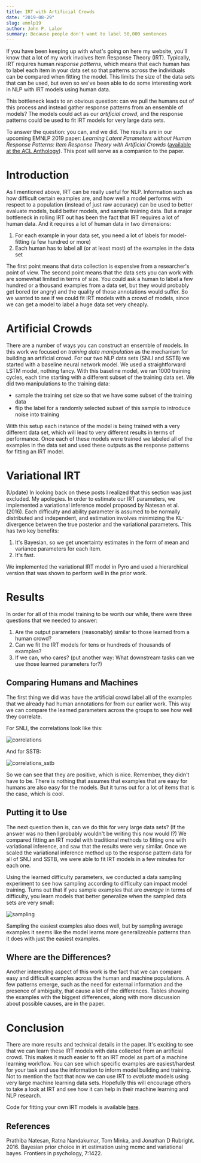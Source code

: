 ```yaml
---
title: IRT with Artificial Crowds
date: "2019-08-29"
slug: emnlp19
author: John P. Lalor
summary: Because people don't want to label 50,000 sentences
---
```


If you have been keeping up with what's going on here my website, you'll know that a lot of my work involves Item Response Theory (IRT).
Typically, IRT requires human *response patterns*, which means that each human has to label each item in your data set so that patterns across the individuals can be compared when fitting the model.
This limits the size of the data sets that can be used, but even so we've been able to do some interesting work in NLP with IRT models using human data.

This bottleneck leads to an obvious question: can we pull the humans out of this process and instead gather response patterns from an ensemble of models?
The models could act as our *artificial crowd*, and the response patterns could be used to fit IRT models for very large data sets.

To answer the question: you can, and we did.
The results are in our upcoming EMNLP 2019 paper: *Learning Latent Parameters without Human Response Patterns: Item Response Theory with Artificial Crowds* ([available at the ACL Anthology](https://www.aclweb.org/anthology/D19-1434/)).
This post will serve as a companion to the paper.

# Introduction
As I mentioned above, IRT can be really useful for NLP.
Information such as how difficult certain examples are, and how well a model performs with respect to a population (instead of just raw accuracy) can be used to better evaluate models, build better models, and sample training data.
But a major bottleneck in rolling IRT out has been the fact that IRT requires a lot of human data.
And it requires a lot of human data in two dimensions:

1. For each example in your data set, you need a lot of labels for model-fitting (a few hundred or more)
2. Each human has to label all (or at least most) of the examples in the data set

The first point means that data collection is expensive from a researcher's point of view.
The second point means that the data sets you can work with are somewhat limited in terms of size.
You could ask a human to label a few hundred or a thousand examples from a data set, but they would probably get bored (or angry) and the quality of those annotations would suffer.
So we wanted to see if we could fit IRT models with a crowd of models, since we can get a model to label a huge data set very cheaply.

# Artificial Crowds
There are a number of ways you can construct an ensemble of models.
In this work we focused on *training data manipulation* as the mechanism for building an artificial crowd.
For our two NLP data sets (SNLI and SSTB) we started with a baseline neural network model.
We used a straightforward LSTM model, nothing fancy.
With this baseline model, we ran 1000 training cycles, each time starting with a different subset of the training data set.
We did two manipulations to the training data:

- sample the training set size so that we have some subset of the training data
- flip the label for a randomly selected subset of this sample to introduce noise into training

With this setup each instance of the model is being trained with a very different data set, which will lead to very different results in terms of performance.
Once each of these models were trained we labeled all of the examples in the data set and used these outputs as the response patterns for fitting an IRT model.

# Variational IRT
(Update) In looking back on these posts I realized that this section was just excluded. 
My apologies. 
In order to estimate our IRT parameters, we implemented a variational inference model proposed by Natesan et al. (2016). 
Each difficulty and ability parameter is assumed to be normally distributed and independent, and estimation involves minimizing the KL-divergence between the true posterior and the variational parameters. 
This has two key benefits:

1. It's Bayesian, so we get uncertainty estimates in the form of mean and variance parameters for each item.
2. It's fast. 

We implemented the variational IRT model in Pyro and used a hierarchical version that was shown to perform well in the prior work.

# Results
In order for all of this model training to be worth our while, there were three questions that we needed to answer:

1. Are the output parameters (reasonably) similar to those learned from a human crowd?
2. Can we fit the IRT models for tens or hundreds of thousands of examples?
3. If we can, who cares? (put another way: What downstream tasks can we use those learned parameters for?)

## Comparing Humans and Machines
The first thing we did was have the artificial crowd label all of the examples that we already had human annotations for from our earlier work.
This way we can compare the learned parameters across the groups to see how well they correlate.

For SNLI, the correlations look like this:

![correlations](/figure/snli_scatter.png)

And for SSTB:

![correlations_sstb](/figure/sstb_scatter.png)

So we can see that they are positive, which is nice.
Remember, they didn't have to be.
There is nothing that assumes that examples that are easy for humans are also easy for the models.
But it turns out for a lot of items that is the case, which is cool.

## Putting it to Use
The next question then is, can we do this for very large data sets?
(If the answer was no then I probably wouldn't be writing this now would I?)
We compared fitting an IRT model with traditional methods to fitting one with variational inference, and saw that the results were very similar.
Once we scaled the variational inference method up to the response pattern data for all of SNLI and SSTB, we were able to fit IRT models in a few minutes for each one.

Using the learned difficulty parameters, we conducted a data sampling experiment to see how sampling according to difficulty can impact model training.
Turns out that if you sample examples that are *average* in terms of difficulty, you learn models that better generalize when the sampled data sets are very small:

![sampling](/figure/thresholds.png)

Sampling the easiest examples also does well, but by sampling average examples it seems like the model learns more generalizeable patterns than it does with just the easiest examples.

## Where are the Differences?
Another interesting aspect of this work is the fact that we can compare easy and difficult examples across the human and machine populations.
A few patterns emerge, such as the need for external information and the presence of ambiguity, that cause a lot of the differences.
Tables showing the examples with the biggest differences, along with more discussion about possible causes, are in the paper.

# Conclusion

There are more results and technical details in the paper.
It's exciting to see that we can learn these IRT models with data collected from an artificial crowd.
This makes it much easier to fit an IRT model as part of a machine learning workflow.
You can see which specific examples are easiest/hardest for your task and use the information to inform model building and training.
Not to mention the fact that now we can use IRT to *evaluate* models using very large machine learning data sets.
Hopefully this will encourage others to take a look at IRT and see how it can help in their machine learning and NLP research.

Code for fitting your own IRT models is available [here](https://github.com/jplalor/py-irt).

## References

Prathiba Natesan, Ratna Nandakumar, Tom Minka, and Jonathan D Rubright. 2016. Bayesian prior choice in irt estimation using mcmc and variational bayes. Frontiers in psychology, 7:1422.
